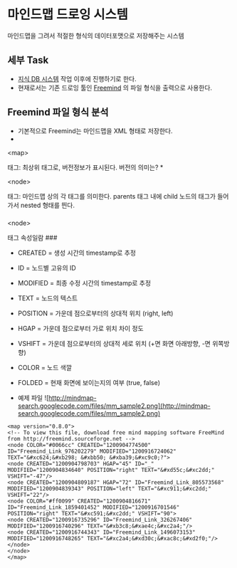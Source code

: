 # 마인드맵 드로잉 시스템 #

마인드맵을 그려서 적절한 형식의 데이터포맷으로 저장해주는 시스템

## 세부 Task ##
  * [지식 DB 시스템](subsystem2.md) 작업 이후에 진행하기로 한다.
  * 현재로서는 기존 드로잉 툴인 [Freemind](http://freemind.sourceforge.net/wiki/index.php/Main_Page) 의 파일 형식을 출력으로 사용한다.

## Freemind 파일 형식 분석 ##
  * 기본적으로 Freemind는 마인드맵을 XML 형태로 저장한다.
  * 

&lt;map&gt;

 태그: 최상위 태그로, 버전정보가 표시된다. 버전의 의미는?
  * 

&lt;node&gt;

 태그: 마인드맵 상의 각 태그를 의미한다. parents 태그 내에 child 노드의 태그가 들어가서 nested 형태를 띈다.

### 

&lt;node&gt;

 태그 속성일람 ###
  * CREATED = 생성 시간의 timestamp로 추정
  * ID = 노드별 고유의 ID
  * MODIFIED = 최종 수정 시간의 timestamp로 추정
  * TEXT = 노드의 텍스트
  * POSITION = 가운데 점으로부터의 상대적 위치 (right, left)
  * HGAP = 가운데 점으로부터 가로 위치 차이 정도
  * VSHIFT = 가운데 점으로부터의 상대적 세로 위치 (+면 화면 아래방향, -면 위쪽방향)
  * COLOR = 노드 색깔
  * FOLDED = 현재 화면에 보이는지의 여부 (true, false)

  * 예제 파일
![http://mindmap-search.googlecode.com/files/mm_sample2.png](http://mindmap-search.googlecode.com/files/mm_sample2.png)
```
<map version="0.8.0">
<!-- To view this file, download free mind mapping software FreeMind from http://freemind.sourceforge.net -->
<node COLOR="#0066cc" CREATED="1200904774500" ID="Freemind_Link_976202279" MODIFIED="1200916724062" TEXT="&#xc624;&#xb298; &#xbb50; &#xba39;&#xc9c0;?">
<node CREATED="1200904798703" HGAP="45" ID="_" MODIFIED="1200904834640" POSITION="right" TEXT="&#xd55c;&#xc2dd;" VSHIFT="-47"/>
<node CREATED="1200904809187" HGAP="72" ID="Freemind_Link_805573568" MODIFIED="1200904839343" POSITION="left" TEXT="&#xc911;&#xc2dd;" VSHIFT="22"/>
<node COLOR="#ff0099" CREATED="1200904816671" ID="Freemind_Link_1859401452" MODIFIED="1200916701546" POSITION="right" TEXT="&#xc591;&#xc2dd;" VSHIFT="90">
<node CREATED="1200916735296" ID="Freemind_Link_326267406" MODIFIED="1200916740296" TEXT="&#xb3c8;&#xae4c;&#xc2a4;"/>
<node CREATED="1200916744343" ID="Freemind_Link_1496073153" MODIFIED="1200916748265" TEXT="&#xc2a4;&#xd30c;&#xac8c;&#xd2f0;"/>
</node>
</node>
</map>

```